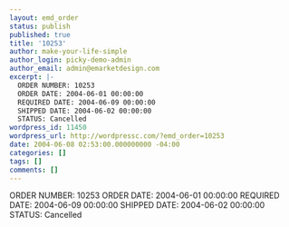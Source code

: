 ```yaml
---
layout: emd_order
status: publish
published: true
title: '10253'
author: make-your-life-simple
author_login: picky-demo-admin
author_email: admin@emarketdesign.com
excerpt: |-
  ORDER NUMBER: 10253
  ORDER DATE: 2004-06-01 00:00:00
  REQUIRED DATE: 2004-06-09 00:00:00
  SHIPPED DATE: 2004-06-02 00:00:00
  STATUS: Cancelled
wordpress_id: 11450
wordpress_url: http://wordpressc.com/?emd_order=10253
date: 2004-06-08 02:53:00.000000000 -04:00
categories: []
tags: []
comments: []
---
```

ORDER NUMBER: 10253
ORDER DATE: 2004-06-01 00:00:00
REQUIRED DATE: 2004-06-09 00:00:00
SHIPPED DATE: 2004-06-02 00:00:00
STATUS: Cancelled
